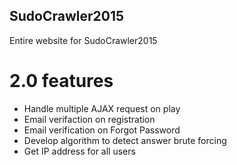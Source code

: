 ## SudoCrawler2015
Entire website for SudoCrawler2015

# 2.0 features
- Handle multiple AJAX request on play
- Email verifaction on registration
- Email verification on Forgot Password
- Develop algorithm to detect answer brute forcing
- Get IP address for all users

